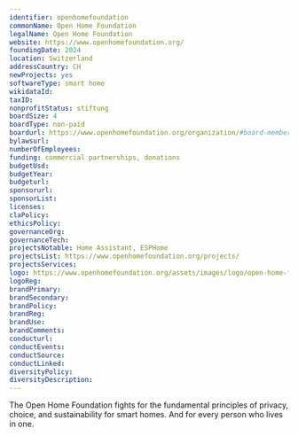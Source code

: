 ```yaml
---
identifier: openhomefoundation
commonName: Open Home Foundation
legalName: Open Home Foundation
website: https://www.openhomefoundation.org/
foundingDate: 2024
location: Switzerland
addressCountry: CH
newProjects: yes
softwareType: smart home
wikidataId:
taxID:
nonprofitStatus: stiftung
boardSize: 4
boardType: non-paid
boardurl: https://www.openhomefoundation.org/organization/#board-members
bylawsurl:
numberOfEmployees:
funding: commercial partnerships, donations
budgetUsd:
budgetYear:
budgeturl:
sponsorurl:
sponsorList:
licenses:
claPolicy:
ethicsPolicy:
governanceOrg:
governanceTech:
projectsNotable: Home Assistant, ESPHome
projectsList: https://www.openhomefoundation.org/projects/
projectsServices:
logo: https://www.openhomefoundation.org/assets/images/logo/open-home-foundation.svg
logoReg:
brandPrimary:
brandSecondary:
brandPolicy:
brandReg:
brandUse:
brandComments:
conducturl:
conductEvents:
conductSource:
conductLinked:
diversityPolicy:
diversityDescription:
---
```


The Open Home Foundation fights for the fundamental principles of privacy, choice, and sustainability for smart homes. And for every person who lives in one.

